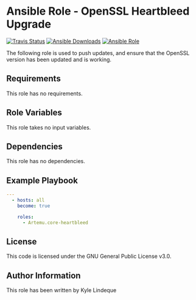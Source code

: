 Ansible Role - OpenSSL Heartbleed Upgrade
=========
[![Travis Status](https://img.shields.io/travis/Artemu/ansible-core-heartbleed.svg?style=flat-square)](https://travis-ci.org/Artemu/ansible-core-heartbleed) [![Ansible Downloads](https://img.shields.io/ansible/role/d/22874.svg?style=flat-square)](https://galaxy.ansible.com/Artemu/core-heartbleed/)
[![Ansible Role](https://img.shields.io/ansible/role/22874.svg?style=flat-square)](https://galaxy.ansible.com/Artemu/core-heartbleed/)

The following role is used to push updates, and ensure that the OpenSSL version has been updated and is working.

Requirements
------------
This role has no requirements.

Role Variables
--------------
This role takes no input variables.

Dependencies
------------

This role has no dependencies.

Example Playbook
----------------
```yaml
---
  - hosts: all
    become: true

    roles:
      - Artemu.core-heartbleed
```

License
-------
This code is licensed under the GNU General Public License v3.0.

Author Information
------------------

This role has been written by Kyle Lindeque
